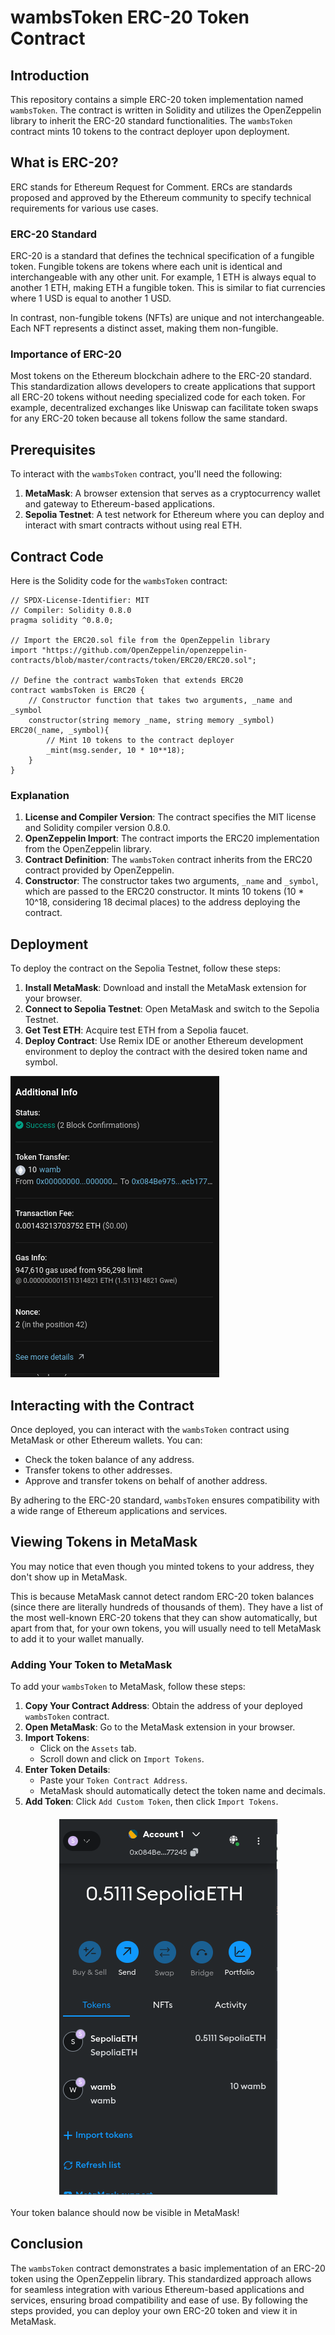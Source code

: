 # wambsToken ERC-20 Token Contract

## Introduction

This repository contains a simple ERC-20 token implementation named `wambsToken`. The contract is written in Solidity and utilizes the OpenZeppelin library to inherit the ERC-20 standard functionalities. The `wambsToken` contract mints 10 tokens to the contract deployer upon deployment.

## What is ERC-20?

ERC stands for Ethereum Request for Comment. ERCs are standards proposed and approved by the Ethereum community to specify technical requirements for various use cases.

### ERC-20 Standard

ERC-20 is a standard that defines the technical specification of a fungible token. Fungible tokens are tokens where each unit is identical and interchangeable with any other unit. For example, 1 ETH is always equal to another 1 ETH, making ETH a fungible token. This is similar to fiat currencies where 1 USD is equal to another 1 USD.

In contrast, non-fungible tokens (NFTs) are unique and not interchangeable. Each NFT represents a distinct asset, making them non-fungible.

### Importance of ERC-20

Most tokens on the Ethereum blockchain adhere to the ERC-20 standard. This standardization allows developers to create applications that support all ERC-20 tokens without needing specialized code for each token. For example, decentralized exchanges like Uniswap can facilitate token swaps for any ERC-20 token because all tokens follow the same standard.

## Prerequisites

To interact with the `wambsToken` contract, you'll need the following:

1. **MetaMask**: A browser extension that serves as a cryptocurrency wallet and gateway to Ethereum-based applications.
2. **Sepolia Testnet**: A test network for Ethereum where you can deploy and interact with smart contracts without using real ETH.

## Contract Code

Here is the Solidity code for the `wambsToken` contract:

```solidity
// SPDX-License-Identifier: MIT
// Compiler: Solidity 0.8.0
pragma solidity ^0.8.0;

// Import the ERC20.sol file from the OpenZeppelin library
import "https://github.com/OpenZeppelin/openzeppelin-contracts/blob/master/contracts/token/ERC20/ERC20.sol";

// Define the contract wambsToken that extends ERC20
contract wambsToken is ERC20 {
    // Constructor function that takes two arguments, _name and _symbol
    constructor(string memory _name, string memory _symbol) ERC20(_name, _symbol){
        // Mint 10 tokens to the contract deployer
        _mint(msg.sender, 10 * 10**18);
    }
}
```

### Explanation

1. **License and Compiler Version**: The contract specifies the MIT license and Solidity compiler version 0.8.0.
2. **OpenZeppelin Import**: The contract imports the ERC20 implementation from the OpenZeppelin library.
3. **Contract Definition**: The `wambsToken` contract inherits from the ERC20 contract provided by OpenZeppelin.
4. **Constructor**: The constructor takes two arguments, `_name` and `_symbol`, which are passed to the ERC20 constructor. It mints 10 tokens (10 * 10^18, considering 18 decimal places) to the address deploying the contract.

## Deployment

To deploy the contract on the Sepolia Testnet, follow these steps:

1. **Install MetaMask**: Download and install the MetaMask extension for your browser.
2. **Connect to Sepolia Testnet**: Open MetaMask and switch to the Sepolia Testnet.
3. **Get Test ETH**: Acquire test ETH from a Sepolia faucet.
4. **Deploy Contract**: Use Remix IDE or another Ethereum development environment to deploy the contract with the desired token name and symbol.
 
![MetaMask Import Tokens](./images/deployed.png)

## Interacting with the Contract

Once deployed, you can interact with the `wambsToken` contract using MetaMask or other Ethereum wallets. You can:

- Check the token balance of any address.
- Transfer tokens to other addresses.
- Approve and transfer tokens on behalf of another address.

By adhering to the ERC-20 standard, `wambsToken` ensures compatibility with a wide range of Ethereum applications and services.

## Viewing Tokens in MetaMask

You may notice that even though you minted tokens to your address, they don't show up in MetaMask.

This is because MetaMask cannot detect random ERC-20 token balances (since there are literally hundreds of thousands of them). They have a list of the most well-known ERC-20 tokens that they can show automatically, but apart from that, for your own tokens, you will usually need to tell MetaMask to add it to your wallet manually.

### Adding Your Token to MetaMask

To add your `wambsToken` to MetaMask, follow these steps:

1. **Copy Your Contract Address**: Obtain the address of your deployed `wambsToken` contract.
2. **Open MetaMask**: Go to the MetaMask extension in your browser.
3. **Import Tokens**:
   - Click on the `Assets` tab.
   - Scroll down and click on `Import Tokens`.
4. **Enter Token Details**:
   - Paste your `Token Contract Address`.
   - MetaMask should automatically detect the token name and decimals.
5. **Add Token**: Click `Add Custom Token`, then click `Import Tokens`.

<div style="display: flex; justify-content: center; align-items: center; margin-top: 20px; margin-bottom: 20px;">
    <img src="./images/tokens.png" alt="MetaMask Imported Tokens" style="max-width: 100%; height: auto;"/>
</div>


Your token balance should now be visible in MetaMask!

## Conclusion

The `wambsToken` contract demonstrates a basic implementation of an ERC-20 token using the OpenZeppelin library. This standardized approach allows for seamless integration with various Ethereum-based applications and services, ensuring broad compatibility and ease of use. By following the steps provided, you can deploy your own ERC-20 token and view it in MetaMask.